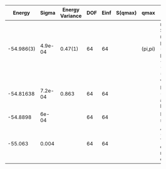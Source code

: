 | Energy     | Sigma   | Energy Variance | DOF | Einf | S(qmax) | qmax    | Method                                                       | Reference |
|------------|---------|-----------------|-----|------|---------|---------|--------------------------------------------------------------|-----------|
| -54.986(3) | 4.9e-04 | 0.47(1)         | 64  | 64   |         | (pi,pi) | mVMC with SU(2) and momentum projections (gamma point) + RBM + Lanczos, (U=4), alpha = 4 | TODO: ask Michael |
| -54.81638  | 7.2e-04 | 0.863           | 64  | 64   |         |         | VMC with Neel AF (+Jastrow and backflow)                     | TODO: ask Luca |
| -54.8898   | 6e-04   |                 | 64  | 64   |         |         | FN on the state above                                        | TODO: ask Luca |
| -55.063    | 0.004   |                 | 64  | 64   |         |         | AFQMC (Metropolis, Trotter error extrapolated), numerically exact | [paper](https://journals.aps.org/prb/abstract/10.1103/PhysRevB.94.085103) |
